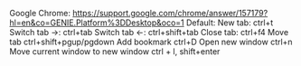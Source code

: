 Google Chrome:
https://support.google.com/chrome/answer/157179?hl=en&co=GENIE.Platform%3DDesktop&oco=1
Default:
New tab: ctrl+t
Switch tab ->: ctrl+tab
Switch tab <-: ctrl+shift+tab
Close tab: ctrl+f4
Move tab ctrl+shift+pgup/pgdown
Add bookmark ctrl+D
Open new window ctrl+n
Move current window to new window
ctrl + l, shift+enter
